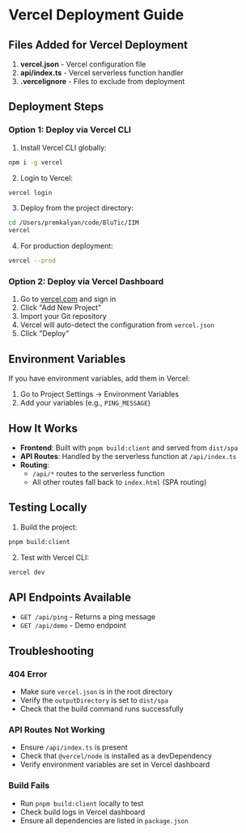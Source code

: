 # Vercel Deployment Guide

## Files Added for Vercel Deployment

1. **vercel.json** - Vercel configuration file
2. **api/index.ts** - Vercel serverless function handler
3. **.vercelignore** - Files to exclude from deployment

## Deployment Steps

### Option 1: Deploy via Vercel CLI

1. Install Vercel CLI globally:
```bash
npm i -g vercel
```

2. Login to Vercel:
```bash
vercel login
```

3. Deploy from the project directory:
```bash
cd /Users/premkalyan/code/BluTic/IIM
vercel
```

4. For production deployment:
```bash
vercel --prod
```

### Option 2: Deploy via Vercel Dashboard

1. Go to [vercel.com](https://vercel.com) and sign in
2. Click "Add New Project"
3. Import your Git repository
4. Vercel will auto-detect the configuration from `vercel.json`
5. Click "Deploy"

## Environment Variables

If you have environment variables, add them in Vercel:

1. Go to Project Settings → Environment Variables
2. Add your variables (e.g., `PING_MESSAGE`)

## How It Works

- **Frontend**: Built with `pnpm build:client` and served from `dist/spa`
- **API Routes**: Handled by the serverless function at `/api/index.ts`
- **Routing**: 
  - `/api/*` routes to the serverless function
  - All other routes fall back to `index.html` (SPA routing)

## Testing Locally

1. Build the project:
```bash
pnpm build:client
```

2. Test with Vercel CLI:
```bash
vercel dev
```

## API Endpoints Available

- `GET /api/ping` - Returns a ping message
- `GET /api/demo` - Demo endpoint

## Troubleshooting

### 404 Error
- Make sure `vercel.json` is in the root directory
- Verify the `outputDirectory` is set to `dist/spa`
- Check that the build command runs successfully

### API Routes Not Working
- Ensure `/api/index.ts` is present
- Check that `@vercel/node` is installed as a devDependency
- Verify environment variables are set in Vercel dashboard

### Build Fails
- Run `pnpm build:client` locally to test
- Check build logs in Vercel dashboard
- Ensure all dependencies are listed in `package.json`


